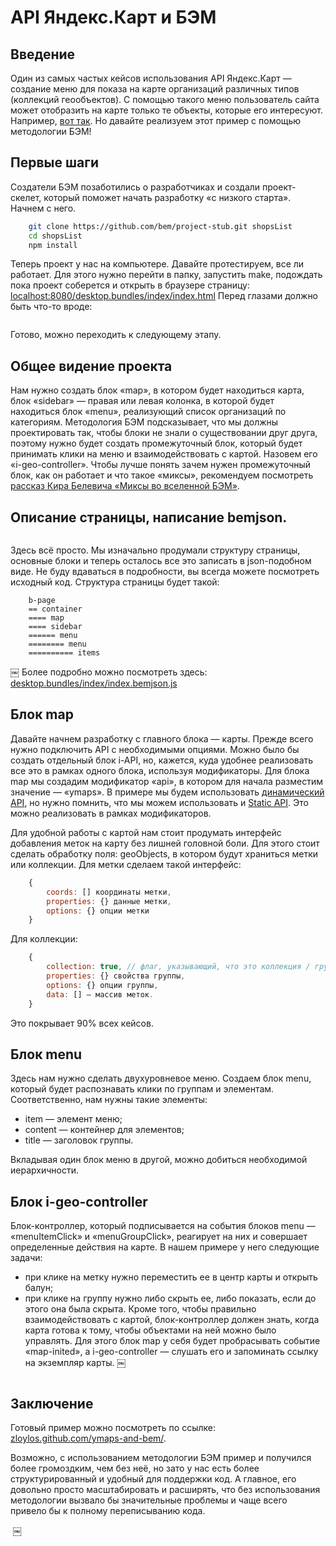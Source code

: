 # API Яндекс.Карт и БЭМ
## Введение

Один из самых частых кейсов использования API Яндекс.Карт — создание меню для показа на карте организаций различных типов (коллекций геообъектов). С помощью такого меню пользователь сайта может отобразить на карте только те объекты, которые его интересуют. Например, [вот так](http://dimik.github.com/ymaps/examples/group-menu/menu03.html). Но давайте реализуем этот пример с помощью методологии БЭМ!

## Первые шаги
Создатели БЭМ позаботились о разработчиках и создали проект-скелет, который поможет начать разработку «с низкого старта». Начнем с него.

````bash
    git clone https://github.com/bem/project-stub.git shopsList
    cd shopsList
    npm install
````

Теперь проект у нас на компьютере. Давайте протестируем, все ли работает. Для этого нужно перейти в папку, запустить make, подождать пока проект соберется и открыть в браузере страницу: [localhost:8080/desktop.bundles/index/index.html](http://localhost:8080/desktop.bundles/index/index.html)
Перед глазами должно быть что-то вроде:

<img src="http://zloylos.me/other/imgs/ymapsbem/project_stub.png" title="" alt="" border="0"/>

Готово, можно переходить к следующему этапу.

## Общее видение проекта

Нам нужно создать блок «map», в котором будет находиться карта, блок «sidebar» — правая или левая колонка, в которой будет находиться блок «menu», реализующий список организаций по категориям. Методология БЭМ подсказывает, что мы должны проектировать так, чтобы блоки не знали о существовании друг друга, поэтому нужно будет создать промежуточный блок, который будет принимать клики на меню и взаимодействовать с картой. Назовем его «i-geo-controller».
Чтобы лучше понять зачем нужен промежуточный блок, как он работает и что такое «миксы», рекомендуем посмотреть [рассказ Кира Белевича «Миксы во вселенной БЭМ»](http://events.yandex.ru/events/yasubbotnik/msk-sep-2012/talks/327/).

## Описание страницы, написание bemjson.

<img src="http://zloylos.me/other/imgs/ymapsbem/index_bemjson.png" alt="">

Здесь всё просто. Мы изначально продумали структуру страницы, основные блоки и теперь осталось все это записать в json-подобном виде. Не буду вдаваться в подробности, вы всегда можете посмотреть исходный код. Структура страницы будет такой:

````
    b-page
    == container
    ==== map
    ==== sidebar
    ====== menu
    ======== menu
    ========== items
````
￼
Более подробно можно посмотреть здесь: [desktop.bundles/index/index.bemjson.js](http://github.com/zloylos/ymaps-and-bem/desktop.bundles/index/index.bemjson.js)

## Блок map

Давайте начнем разработку с главного блока — карты. Прежде всего нужно подключить API с необходимыми опциями. Можно было бы создать отдельный блок i-API, но, кажется, куда удобнее реализовать все это в рамках одного блока, используя модификаторы. Для блока map мы создадим модификатор «api», в котором для начала разместим значение — «ymaps».
В примере мы будем использовать [динамический API](http://api.yandex.ru/maps/doc/jsapi/), но нужно помнить, что мы можем использовать и [Static API](http://api.yandex.ru/maps/doc/staticapi/). Это можно реализовать в рамках модификаторов.

Для удобной работы с картой нам стоит продумать интерфейс добавления меток на карту без лишней головной боли. Для этого стоит сделать обработку поля: geoObjects, в котором будут храниться метки или коллекции. Для метки сделаем такой интерфейс:

````js
    {
        coords: [] координаты метки,
        properties: {} данные метки, 
        options: {} опции метки
    }
````

Для коллекции:
````js
    {
        collection: true, // флаг, указывающий, что это коллекция / группа меток, 
        properties: {} свойства группы,
        options: {} опции группы, 
        data: [] — массив меток. 
    }
````
Это покрывает 90% всех кейсов.

## Блок menu

Здесь нам нужно сделать двухуровневое меню. Создаем блок menu, который будет распознавать клики по группам и элементам. Соответственно, нам нужны такие элементы:
- item — элемент меню;
- content — контейнер для элементов;
- title — заголовок группы.

Вкладывая один блок меню в другой, можно добиться необходимой иерархичности.

## Блок i-geo-controller

Блок-контроллер, который подписывается на события блоков menu — «menuItemClick» и «menuGroupClick», реагирует на них и совершает определенные действия на карте. В нашем примере у него следующие задачи:
- при клике на метку нужно переместить ее в центр карты и открыть балун;
- при клике на группу нужно либо скрыть ее, либо показать, если до этого она была скрыта.
Кроме того, чтобы правильно взаимодействовать с картой, блок-контроллер должен знать, когда карта готова к тому, чтобы объектами на ней можно было управлять. Для этого блок map у себя будет пробрасывать событие «map-inited», а i-geo-controller — слушать его и запоминать ссылку на экземпляр карты.
￼
<img src="http://zloylos.me/other/imgs/ymapsbem/blocks_scheme.png" alt="">


## Заключение

Готовый пример можно посмотреть по ссылке: [zloylos.github.com/ymaps-and-bem/](http://zloylos.github.com/ymaps-and-bem/).

Возможно, с использованием методологии БЭМ пример и получился более громоздким, чем без неё, но зато у нас есть более структурированный и удобный для поддержки код. А главное, его довольно просто масштабировать и расширять, что без использования методологии вызвало бы значительные проблемы и чаще всего привело бы к полному переписыванию кода.

<img src="http://zloylos.me/other/imgs/ymapsbem/ready.png" alt="">
￼